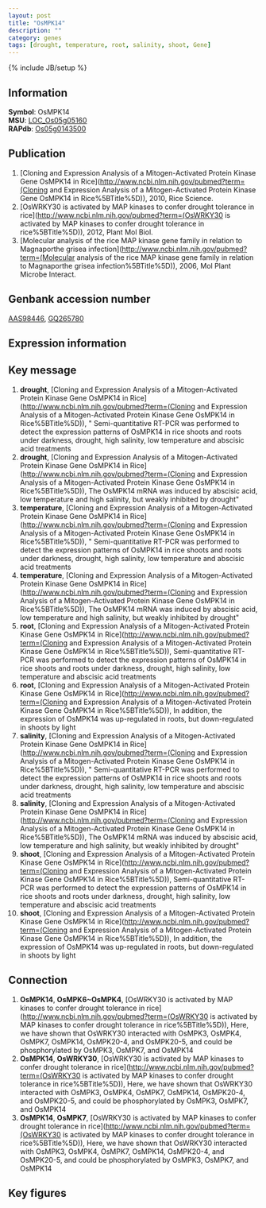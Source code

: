 ```yaml
---
layout: post
title: "OsMPK14"
description: ""
category: genes
tags: [drought, temperature, root, salinity, shoot, Gene]
---
```

{% include JB/setup %}

## Information
__Symbol__: OsMPK14  
__MSU__: [LOC_Os05g05160](http://rice.plantbiology.msu.edu/cgi-bin/ORF_infopage.cgi?orf=LOC_Os05g05160)  
__RAPdb__: [Os05g0143500](http://rapdb.dna.affrc.go.jp/viewer/gbrowse_details/irgsp1?name=Os05g0143500)  

## Publication
1. [Cloning and Expression Analysis of a Mitogen-Activated Protein Kinase Gene OsMPK14 in Rice](http://www.ncbi.nlm.nih.gov/pubmed?term=(Cloning and Expression Analysis of a Mitogen-Activated Protein Kinase Gene OsMPK14 in Rice%5BTitle%5D)), 2010, Rice Science.
2. [OsWRKY30 is activated by MAP kinases to confer drought tolerance in rice](http://www.ncbi.nlm.nih.gov/pubmed?term=(OsWRKY30 is activated by MAP kinases to confer drought tolerance in rice%5BTitle%5D)), 2012, Plant Mol Biol.
3. [Molecular analysis of the rice MAP kinase gene family in relation to Magnaporthe grisea infection](http://www.ncbi.nlm.nih.gov/pubmed?term=(Molecular analysis of the rice MAP kinase gene family in relation to Magnaporthe grisea infection%5BTitle%5D)), 2006, Mol Plant Microbe Interact.

## Genbank accession number
[AAS98446](http://www.ncbi.nlm.nih.gov/nuccore/AAS98446), [GQ265780](http://www.ncbi.nlm.nih.gov/nuccore/GQ265780)

## Expression information

## Key message
1. __drought__, [Cloning and Expression Analysis of a Mitogen-Activated Protein Kinase Gene OsMPK14 in Rice](http://www.ncbi.nlm.nih.gov/pubmed?term=(Cloning and Expression Analysis of a Mitogen-Activated Protein Kinase Gene OsMPK14 in Rice%5BTitle%5D)), " Semi-quantitative RT-PCR was performed to detect the expression patterns of OsMPK14 in rice shoots and roots under darkness, drought, high salinity, low temperature and abscisic acid treatments
2. __drought__, [Cloning and Expression Analysis of a Mitogen-Activated Protein Kinase Gene OsMPK14 in Rice](http://www.ncbi.nlm.nih.gov/pubmed?term=(Cloning and Expression Analysis of a Mitogen-Activated Protein Kinase Gene OsMPK14 in Rice%5BTitle%5D)),  The OsMPK14 mRNA was induced by abscisic acid, low temperature and high salinity, but weakly inhibited by drought"
3. __temperature__, [Cloning and Expression Analysis of a Mitogen-Activated Protein Kinase Gene OsMPK14 in Rice](http://www.ncbi.nlm.nih.gov/pubmed?term=(Cloning and Expression Analysis of a Mitogen-Activated Protein Kinase Gene OsMPK14 in Rice%5BTitle%5D)), " Semi-quantitative RT-PCR was performed to detect the expression patterns of OsMPK14 in rice shoots and roots under darkness, drought, high salinity, low temperature and abscisic acid treatments
4. __temperature__, [Cloning and Expression Analysis of a Mitogen-Activated Protein Kinase Gene OsMPK14 in Rice](http://www.ncbi.nlm.nih.gov/pubmed?term=(Cloning and Expression Analysis of a Mitogen-Activated Protein Kinase Gene OsMPK14 in Rice%5BTitle%5D)),  The OsMPK14 mRNA was induced by abscisic acid, low temperature and high salinity, but weakly inhibited by drought"
5. __root__, [Cloning and Expression Analysis of a Mitogen-Activated Protein Kinase Gene OsMPK14 in Rice](http://www.ncbi.nlm.nih.gov/pubmed?term=(Cloning and Expression Analysis of a Mitogen-Activated Protein Kinase Gene OsMPK14 in Rice%5BTitle%5D)),  Semi-quantitative RT-PCR was performed to detect the expression patterns of OsMPK14 in rice shoots and roots under darkness, drought, high salinity, low temperature and abscisic acid treatments
6. __root__, [Cloning and Expression Analysis of a Mitogen-Activated Protein Kinase Gene OsMPK14 in Rice](http://www.ncbi.nlm.nih.gov/pubmed?term=(Cloning and Expression Analysis of a Mitogen-Activated Protein Kinase Gene OsMPK14 in Rice%5BTitle%5D)),  In addition, the expression of OsMPK14 was up-regulated in roots, but down-regulated in shoots by light
7. __salinity__, [Cloning and Expression Analysis of a Mitogen-Activated Protein Kinase Gene OsMPK14 in Rice](http://www.ncbi.nlm.nih.gov/pubmed?term=(Cloning and Expression Analysis of a Mitogen-Activated Protein Kinase Gene OsMPK14 in Rice%5BTitle%5D)), " Semi-quantitative RT-PCR was performed to detect the expression patterns of OsMPK14 in rice shoots and roots under darkness, drought, high salinity, low temperature and abscisic acid treatments
8. __salinity__, [Cloning and Expression Analysis of a Mitogen-Activated Protein Kinase Gene OsMPK14 in Rice](http://www.ncbi.nlm.nih.gov/pubmed?term=(Cloning and Expression Analysis of a Mitogen-Activated Protein Kinase Gene OsMPK14 in Rice%5BTitle%5D)),  The OsMPK14 mRNA was induced by abscisic acid, low temperature and high salinity, but weakly inhibited by drought"
9. __shoot__, [Cloning and Expression Analysis of a Mitogen-Activated Protein Kinase Gene OsMPK14 in Rice](http://www.ncbi.nlm.nih.gov/pubmed?term=(Cloning and Expression Analysis of a Mitogen-Activated Protein Kinase Gene OsMPK14 in Rice%5BTitle%5D)),  Semi-quantitative RT-PCR was performed to detect the expression patterns of OsMPK14 in rice shoots and roots under darkness, drought, high salinity, low temperature and abscisic acid treatments
10. __shoot__, [Cloning and Expression Analysis of a Mitogen-Activated Protein Kinase Gene OsMPK14 in Rice](http://www.ncbi.nlm.nih.gov/pubmed?term=(Cloning and Expression Analysis of a Mitogen-Activated Protein Kinase Gene OsMPK14 in Rice%5BTitle%5D)),  In addition, the expression of OsMPK14 was up-regulated in roots, but down-regulated in shoots by light

## Connection
1. __OsMPK14__, __OsMPK6~OsMPK4__, [OsWRKY30 is activated by MAP kinases to confer drought tolerance in rice](http://www.ncbi.nlm.nih.gov/pubmed?term=(OsWRKY30 is activated by MAP kinases to confer drought tolerance in rice%5BTitle%5D)),  Here, we have shown that OsWRKY30 interacted with OsMPK3, OsMPK4, OsMPK7, OsMPK14, OsMPK20-4, and OsMPK20-5, and could be phosphorylated by OsMPK3, OsMPK7, and OsMPK14
2. __OsMPK14__, __OsWRKY30__, [OsWRKY30 is activated by MAP kinases to confer drought tolerance in rice](http://www.ncbi.nlm.nih.gov/pubmed?term=(OsWRKY30 is activated by MAP kinases to confer drought tolerance in rice%5BTitle%5D)),  Here, we have shown that OsWRKY30 interacted with OsMPK3, OsMPK4, OsMPK7, OsMPK14, OsMPK20-4, and OsMPK20-5, and could be phosphorylated by OsMPK3, OsMPK7, and OsMPK14
3. __OsMPK14__, __OsMPK7__, [OsWRKY30 is activated by MAP kinases to confer drought tolerance in rice](http://www.ncbi.nlm.nih.gov/pubmed?term=(OsWRKY30 is activated by MAP kinases to confer drought tolerance in rice%5BTitle%5D)),  Here, we have shown that OsWRKY30 interacted with OsMPK3, OsMPK4, OsMPK7, OsMPK14, OsMPK20-4, and OsMPK20-5, and could be phosphorylated by OsMPK3, OsMPK7, and OsMPK14

## Key figures


